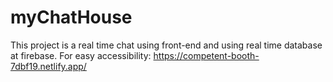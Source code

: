# myChatHouse
This project is a real time chat using front-end and using real time database at firebase.
For easy accessibility: https://competent-booth-7dbf19.netlify.app/
